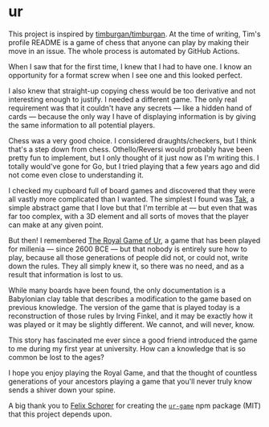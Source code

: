 # ur

This project is inspired by
[timburgan/timburgan](https://github.com/timburgan/timburgan). At the time of
writing, Tim's profile README is a game of chess that anyone can play by making
their move in an issue. The whole process is automated by GitHub Actions.

When I saw that for the first time, I knew that I had to have one. I know an
opportunity for a format screw when I see one and this looked perfect.

I also knew that straight-up copying chess would be too derivative and not
interesting enough to justify. I needed a different game. The only real
requirement was that it couldn't have any secrets — like a hidden hand of cards
— because the only way I have of displaying information is by giving the same
information to all potential players.

Chess was a very good choice. I considered draughts/checkers, but I think
that's a step down from chess. Othello/Reversi would probably have been pretty
fun to implement, but I only thought of it just now as I'm writing this. I
totally would've gone for Go, but I tried playing that a few years ago and did
not come even close to understanding it.

I checked my cupboard full of board games and discovered that they were all
vastly more complicated than I wanted. The simplest I found was
[Tak](https://en.wikipedia.org/wiki/Tak_%28game%29), a simple abstract game
that I love but that I'm terrible at — but even that was far too complex, with
a 3D element and all sorts of moves that the player can make at any given point.

But then! I remembered [The Royal Game of
Ur](https://en.wikipedia.org/wiki/Royal_Game_of_Ur), a game that has been
played for millenia — since 2600 BCE — but that nobody is entirely sure how to
play, because all those generations of people did not, or could not, write down
the rules. They all simply knew it, so there was no need, and as a result that
information is lost to us.

While many boards have been found, the only documentation is a Babylonian clay
table that describes a modification to the game based on previous knowledge.
The version of the game that is played today is a reconstruction of those rules
by Irving Finkel, and it may be exactly how it was played or it may be slightly
different. We cannot, and will never, know.

This story has fascinated me ever since a good friend introduced the game to me
during my first year at university. How can a knowledge that is so common be
lost to the ages?

I hope you enjoy playing the Royal Game, and that the thought of countless
generations of your ancestors playing a game that you'll never truly know sends
a shiver down your spine.

A big thank you to [Felix Schorer](https://github.com/felixschorer) for
creating the [`ur-game`](https://www.npmjs.com/package/ur-game) npm package
(MIT) that this project depends upon.
